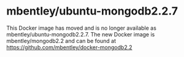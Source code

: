 mbentley/ubuntu-mongodb2.2.7
==================

This Docker image has moved and is no longer available as mbentley/ubuntu-mongodb2.2.7.  The new Docker image is mbentley/mongodb2.2 and can be found at https://github.com/mbentley/docker-mongodb2.2
